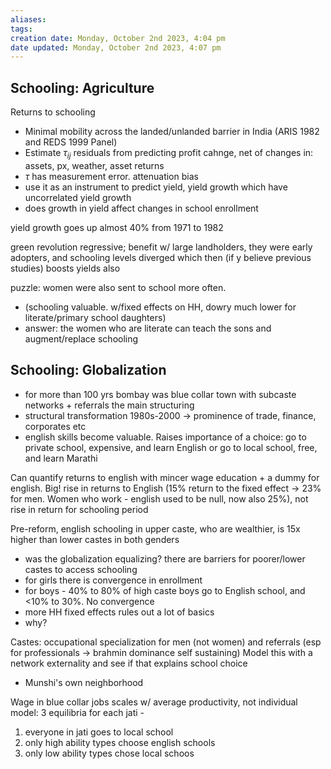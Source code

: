 ```yaml
---
aliases: 
tags: 
creation date: Monday, October 2nd 2023, 4:04 pm
date updated: Monday, October 2nd 2023, 4:07 pm
---
```

## Schooling: Agriculture

Returns to schooling

- Minimal mobility across the landed/unlanded barrier in India (ARIS 1982 and REDS 1999 Panel)
- Estimate $\tau_{ij}$ residuals from predicting profit cahnge, net of changes in: assets, px, weather, asset returns
- $\tau$ has measurement error. attenuation bias
- use it as an instrument to predict yield, yield growth which have uncorrelated yield growth
- does growth in yield affect changes in school enrollment

yield growth goes up almost $40\%$ from 1971 to 1982


green revolution regressive; benefit w/ large landholders, they were early adopters, and schooling levels diverged which then (if y believe previous studies) boosts yields also

puzzle: women were also sent to school more often. 
- (schooling valuable. w/fixed effects on HH, dowry much lower for literate/primary school daughters)
- answer: the women who are literate can teach the sons and augment/replace schooling

## Schooling: Globalization

- for more than 100 yrs bombay was blue collar town with subcaste networks + referrals the main structuring
- structural transformation 1980s-2000 -> prominence of trade, finance, corporates etc
- english skills become valuable. Raises importance of a choice: go to private school, expensive, and learn English or go to local school, free, and learn Marathi

Can quantify returns to english with mincer wage education + a dummy for english. Big! rise in returns to English (15% return to the fixed effect -> 23% for men. Women who work - english used to be null, now also 25%), not rise in return for schooling period

Pre-reform, english schooling in upper caste, who are wealthier, is 15x higher than lower castes in both genders
- was the globalization equalizing? there are barriers for poorer/lower castes to access schooling
- for girls there is convergence in enrollment
- for boys - 40% to 80% of high caste boys go to English school, and <10% to 30%. No convergence
- more HH fixed effects rules out a lot of basics
- why?

Castes: occupational specialization for men (not women) and referrals (esp for professionals -> brahmin dominance self sustaining)
Model this with a network externality and see if that explains school choice
- Munshi's own neighborhood

Wage in blue collar jobs scales w/ average productivity, not individual
model: 3 equilibria for each jati - 
1) everyone in jati goes to local school
2) only high ability types choose english schools
3) only low ability types chose local schoos